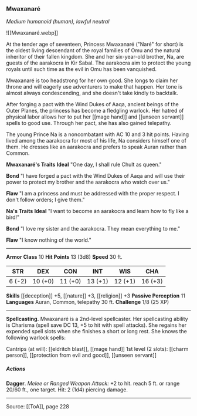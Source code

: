 ### Mwaxanaré
_Medium humanoid (human), lawful neutral_

![[Mwaxanaré.webp]]

At the tender age of seventeen, Princess Mwaxanaré ("Naré" for short) is the oldest living descendant of the royal families of Omu and the natural inheritor of their fallen kingdom. She and her six-year-old brother, Na, are guests of the aarakocra in Kir Sabal. The aarakocra aim to protect the young royals until such time as the evil in Omu has been vanquished.

Mwaxanaré is too headstrong for her own good. She longs to claim her throne and will eagerly use adventurers to make that happen. Her tone is almost always condescending, and she doesn't take kindly to backtalk.

After forging a pact with the Wind Dukes of Aaqa, ancient beings of the Outer Planes, the princess has become a fledgling warlock. Her hatred of physical labor allows her to put her [[mage hand]] and [[unseen servant]] spells to good use. Through her pact, she has also gained telepathy.

The young Prince Na is a noncombatant with AC 10 and 3 hit points. Having lived among the aarakocra for most of his life, Na considers himself one of them. He dresses like an aarakocra and prefers to speak Auran rather than Common.


**Mwaxanaré's Traits** **Ideal** "One day, I shall rule Chult as queen."


**Bond** "I have forged a pact with the Wind Dukes of Aaqa and will use their power to protect my brother and the aarakocra who watch over us."


**Flaw** "I am a princess and must be addressed with the proper respect. I don't follow orders; I give them."



**Na's Traits** **Ideal** "I want to become an aarakocra and learn how to fly like a bird!"


**Bond** "I love my sister and the aarakocra. They mean everything to me."


**Flaw** "I know nothing of the world."







---

**Armor Class** 10
**Hit Points** 13 (3d8)
**Speed** 30 ft.

| STR     | DEX     | CON     | INT     | WIS     | CHA     |
|---------|---------|---------|---------|---------|---------|
| 6 (-2) | 10 (+0) | 11 (+0) | 13 (+1) | 12 (+1) | 16 (+3) |

**Skills** [[deception]] +5, [[nature]] +3, [[religion]] +3
**Passive Perception** 11
**Languages** Auran, Common, telepathy 30 ft.
**Challenge** 1/8 (25 XP)

---

**Spellcasting.** Mwaxanaré is a 2nd-level spellcaster. Her spellcasting ability is Charisma (spell save DC 13, +5 to hit with spell attacks). She regains her expended spell slots when she finishes a short or long rest. She knows the following warlock spells:

Cantrips (at will): [[eldritch blast]], [[mage hand]]
1st level (2 slots): [[charm person]], [[protection from evil and good]], [[unseen servant]]

##### Actions
**Dagger**. _Melee or Ranged Weapon Attack:_ +2 to hit. reach 5 ft. or range 20/60 ft., one target. Hit: 2 (1d4) piercing damage.


---

Source: [[ToA]], page 228